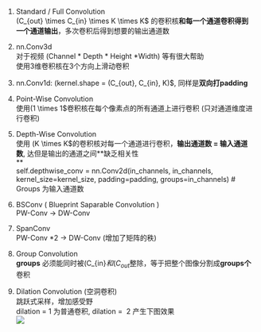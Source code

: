 
1.  Standard / Full Convolution  
    (C_{out} \times C_{in} \times K \times K$ 的卷积核**和每一个通道卷积得到一个通道输出**，多次卷积后得到想要的输出通道数  
      
    
2.  nn.Conv3d  
    对于视频 (Channel \* Depth \* Height \*Width) 等有很大帮助  
    使用3维卷积核在3个方向上滑动卷积  
      
    
3.  nn.Conv1d: (kernel.shape = (C_{out}, C_{in}, K)$, 同样是**双向打padding**  
      
    
4.  Point-Wise Convolution  
    使用(1 \times 1$卷积核在每个像素点的所有通道上进行卷积 (只对通道维度进行卷积)  
      
    
5.  Depth-Wise Convolution  
    使用 (K \times K$的卷积核对每一个通道进行卷积，**输出通道数 = 输入通道数**, 达但是输出的通道之间**缺乏相关性  
    **  
    self.depthwise_conv = nn.Conv2d(in_channels, in_channels, kernel_size=kernel_size, padding=padding, groups=in_channels) # Groups 为输入通道数  
      
    
6.  BSConv ( Blueprint Saparable Convolution )  
    PW-Conv -> DW-Conv  
      
    
7.  SpanConv  
    PW-Conv \*2 -> DW-Conv (增加了矩阵的秩)  
      
    
8.  Group Convolution  
    **groups** 必须能同时被(C_{in}$和(C_{out}$整除，等于把整个图像分割成**groups个**卷积  
      
    
9.  Dilation Convolution (空洞卷积)  
    跳跃式采样，增加感受野  
    dilation = 1 为普通卷积, dilation =  2 产生下图效果  
    ![](paste-02a2afa8ba0330e8b8f7a6b088d3c51270ded176.jpg)
